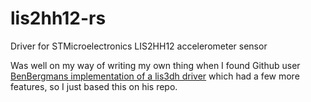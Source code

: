 # lis2hh12-rs
Driver for STMicroelectronics LIS2HH12 accelerometer sensor

Was well on my way of writing my own thing when I found Github user [BenBergmans implementation of a lis3dh driver](https://github.com/BenBergman/lis3dh-rs) which had a few more features, so I just based this on his repo.
